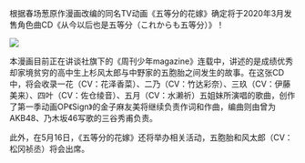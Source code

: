 根据春场葱原作漫画改编的同名TV动画《五等分的花嫁》确定将于2020年3月发售角色曲CD《从今以后也是五等分（これからも五等分）》！

![](/uploads/images/1583076935.png)

本漫画目前正在讲谈社旗下的《周刊少年magazine》连载中，讲述的是成绩优秀却家境贫穷的高中生上杉风太郎与中野家的五胞胎之间发生的故事。在这张CD中，将会收录一花（CV：花泽香菜）、二乃（CV：竹达彩奈）、三玖（CV：伊藤美来）、四叶（CV：佐仓绫音）、五月（CV：水濑祈）五姐妹所演唱的歌曲，创作了第一季动画OP《Sign》的金子麻友美将继续负责作词和作曲，编曲则由曾为AKB48、乃木坂46写歌的三谷秀甫负责。

此外，在5月16日，《五等分的花嫁》还将举办相关活动，五胞胎和风太郎（CV：松冈祯丞）将会出席。